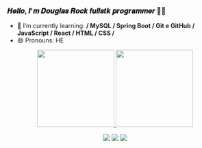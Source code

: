 ### 𝑯𝒆𝒍𝒍𝒐, 𝑰'𝒎 𝑫𝒐𝒖𝒈𝒍𝒂𝒔 𝑹𝒐𝒄𝒌 𝒇𝒖𝒍𝒍𝒔𝒕𝒌 𝒑𝒓𝒐𝒈𝒓𝒂𝒎𝒎𝒆𝒓  👾👾


- 🌱 I’m currently learning: **/ MySQL / Spring Boot / Git e GitHub / JavaScript / React / HTML / CSS /**
- 😄 Pronouns: HE

<div align="center">
  <a href="https://github.com/rafaballerini">
  <img height="180em" src="https://github-readme-stats.vercel.app/api?username=dogzeira&show_icons=true&theme=dark&include_all_commits=true&count_private=true"/>
  <img height="180em" src="https://github-readme-stats.vercel.app/api/top-langs/?username=dogzeira&layout=compact&langs_count=7&theme=dark"/>

 <a href="https://instagram.com/_dogzeiraa_" target="_blank"><img src="https://img.shields.io/badge/-Instagram-%23E4405F?style=for-the-badge&logo=instagram&logoColor=white" target="_blank"></a>
 <a href = "mailto:douglasdanilobutu13@gmail.com"><img src="https://img.shields.io/badge/-Gmail-%23333?style=for-the-badge&logo=gmail&logoColor=white" target="_blank"></a>
  <a href="https://www.linkedin.com/in/doug-rocha/" target="_blank"><img src="https://img.shields.io/badge/-LinkedIn-%230077B5?style=for-the-badge&logo=linkedin&logoColor=white" target="_blank"></a> 
